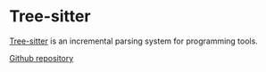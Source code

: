 # Tree-sitter

[Tree-sitter](https://tree-sitter.github.io/) is an incremental parsing system for programming tools.

[Github repository](https://github.com/tree-sitter/tree-sitter)
